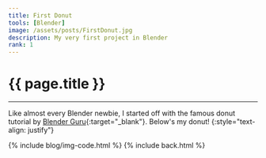 ```yaml
---
title: First Donut
tools: [Blender]
image: /assets/posts/FirstDonut.jpg
description: My very first project in Blender
rank: 1
---
```


# {{ page.title }}
<hr align='left' style='height:{{site.height}}; width:{{site.width}}'>

Like almost every Blender newbie, I started off with the famous donut tutorial by [Blender Guru](https://www.blenderguru.com){:target="_blank"}. Below's my donut!
{:style="text-align: justify"}

{% include blog/img-code.html %}
{% include back.html %}
